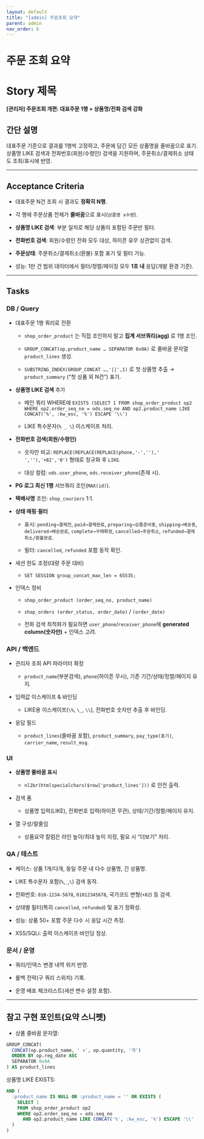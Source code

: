 ```yaml
---
layout: default
title: "[admin] 주문조회 요약"
parent: admin
nav_order: 6
---
```


# 주문 조회 요약


# Story 제목

**[관리자] 주문조회 개편: 대표주문 1행 + 상품명/전화 검색 강화**

## 간단 설명

대표주문 기준으로 결과를 1행씩 고정하고, 주문에 담긴 모든 상품명을 줄바꿈으로 표기. 상품명 LIKE 검색과 전화번호(회원/수령인) 검색을 지원하며, 주문취소/결제취소 상태도 조회/표시에 반영.

---

## Acceptance Criteria

- 대표주문 N건 조회 시 결과도 **정확히 N행**.
    
- 각 행에 주문상품 전체가 **줄바꿈**으로 표시(`상품명 x수량`).
    
- **상품명 LIKE 검색**: 부분 일치로 해당 상품이 포함된 주문만 필터.
    
- **전화번호 검색**: 회원/수령인 전화 모두 대상, 하이픈 유무 상관없이 검색.
    
- **주문상태**: 주문취소/결제취소(환불) 포함 표기 및 필터 가능.
    
- 성능: 1만 건 범위 데이터에서 필터/정렬/페이징 모두 **1초 내** 응답(개발 환경 기준).
    

---

## Tasks

### DB / Query

-  대표주문 1행 쿼리로 전환
    
    - `shop_order_product` 는 직접 조인하지 말고 **집계 서브쿼리(agg)** 로 1행 조인.
        
    - `GROUP_CONCAT(op.product_name … SEPARATOR 0x0A)` 로 줄바꿈 문자열 `product_lines` 생성.
        
    - `SUBSTRING_INDEX(GROUP_CONCAT …,'||',1)` 로 첫 상품명 추출 → `product_summary` (“첫 상품 외 N건”) 표기.
        
-  **상품명 LIKE 검색** 추가
    
    - 메인 쿼리 WHERE에 `EXISTS (SELECT 1 FROM shop_order_product op2 WHERE op2.order_seq_no = ods.seq_no AND op2.product_name LIKE CONCAT('%', :kw_esc, '%') ESCAPE '\\')`
        
    - LIKE 특수문자(`% _ \`) 이스케이프 처리.
        
-  **전화번호 검색(회원/수령인)**
    
    - 숫자만 비교: `REPLACE(REPLACE(REPLACE(phone,'-',''),' ',''),'+82','0')` 형태로 정규화 후 `LIKE`.
        
    - 대상 컬럼: `ods.user_phone`, `ods.receiver_phone`(존재 시).
        
-  **PG 로그 최신 1행** 서브쿼리 조인(`MAX(id)`).
    
-  **택배사명** 조인: `shop_couriers` 1:1.
    
-  **상태 매핑·필터**
    
    - 표시: `pending→결제전`, `paid→결제완료`, `preparing→상품준비중`, `shipping→배송중`, `delivered→배송완료`, `complete→구매확정`, `cancelled→주문취소`, `refunded→결제취소/환불완료`.
        
    - 필터: `cancelled`, `refunded` 포함 동작 확인.
        
-  세션 한도 조정(대량 주문 대비)
    
    - `SET SESSION group_concat_max_len = 65535;`
        
-  인덱스 정비
    
    - `shop_order_product (order_seq_no, product_name)`
        
    - `shop_orders (order_status, order_date)` / `(order_date)`
        
    - 전화 검색 최적화가 필요하면 `user_phone`/`receiver_phone`에 **generated column(숫자만)** + 인덱스 고려.
        

### API / 백엔드

-  관리자 조회 API 파라미터 확장
    
    - `product_name`(부분검색), `phone`(하이픈 무시), 기존 기간/상태/정렬/페이지 유지.
        
-  입력값 이스케이프 & 바인딩
    
    - LIKE용 이스케이프(`\%`, `\_`, `\\`), 전화번호 숫자만 추출 후 바인딩.
        
-  응답 필드
    
    - `product_lines`(줄바꿈 포함), `product_summary`, `pay_type(표기)`, `carrier_name`, `result_msg`.
        

### UI

-  **상품명 줄바꿈 표시**
    
    - `nl2br(htmlspecialchars($row['product_lines']))` 로 안전 출력.
        
-  검색 폼
    
    - 상품명 입력(LIKE), 전화번호 입력(하이픈 무관), 상태/기간/정렬/페이지 유지.
        
-  열 구성/말줄임
    
    - 상품요약 칼럼은 라인 높이/최대 높이 지정, 필요 시 “더보기” 처리.
        

### QA / 테스트

-  케이스: 상품 1개/다개, 동일 주문 내 다수 상품명, 긴 상품명.
    
-  LIKE 특수문자 포함(`%`,`_`,`\`) 검색 동작.
    
-  전화번호: `010-1234-5678`, `01012345678`, 국가코드 변형(`+82`) 등 검색.
    
-  상태별 필터(특히 `cancelled`, `refunded`) 및 표기 정확성.
    
-  성능: 상품 50+ 포함 주문 다수 시 응답 시간 측정.
    
-  XSS/SQLi: 출력 이스케이프·바인딩 정상.
    

### 문서 / 운영

-  쿼리/인덱스 변경 내역 위키 반영.
    
-  롤백 전략(구 쿼리 스위치) 기록.
    
-  운영 배포 체크리스트(세션 변수 설정 포함).
    

---

## 참고 구현 포인트(요약 스니펫)

- 상품 줄바꿈 문자열:
```sql
GROUP_CONCAT(
  CONCAT(op.product_name, ' x', op.quantity, '개')
  ORDER BY op.reg_date ASC
  SEPARATOR 0x0A
) AS product_lines

```

상품명 LIKE EXISTS:
```sql
AND (
  :product_name IS NULL OR :product_name = '' OR EXISTS (
    SELECT 1
    FROM shop_order_product op2
    WHERE op2.order_seq_no = ods.seq_no
      AND op2.product_name LIKE CONCAT('%', :kw_esc, '%') ESCAPE '\\'
  )
)

```